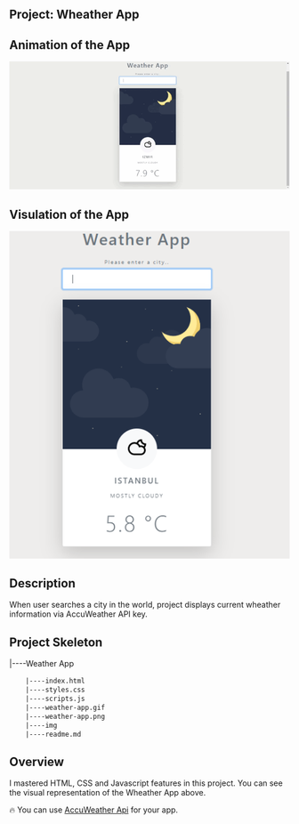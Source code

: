 

## Project: Wheather App



## Animation of the App

![image](./wheather-app.gif)

## Visulation of the App

![image](./wheather-app.png)

## Description
When user searches a city in the world, project displays current wheather information via AccuWeather API key.

## Project Skeleton

|----Weather App

        |----index.html
        |----styles.css
        |----scripts.js
        |----weather-app.gif
        |----weather-app.png
        |----img
        |----readme.md
## Overview
I mastered HTML, CSS and Javascript features in this project. You can see the visual representation of the Wheather App above.

🔥 You can use [AccuWeather Api](https://developer.accuweather.com//) for your app.


